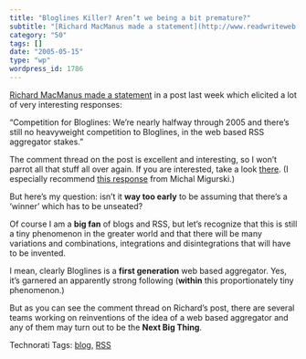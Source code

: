 ```yaml
---
title: "Bloglines Killer? Aren’t we being a bit premature?"
subtitle: "[Richard MacManus made a statement](http://www.readwriteweb.com/archives/002719.php#comments) in a p..."
category: "50"
tags: []
date: "2005-05-15"
type: "wp"
wordpress_id: 1786
---
```

[Richard MacManus made a statement](http://www.readwriteweb.com/archives/002719.php#comments) in a post last week which elicited a lot of very interesting responses: 

“Competition for Bloglines: We’re nearly halfway through 2005 and there’s still no heavyweight competition to Bloglines, in the web based RSS aggregator stakes.”

The comment thread on the post is excellent and interesting, so I won’t parrot all that stuff all over again. If you are interested, take a look [there](http://www.readwriteweb.com/archives/002719.php#comments). (I especially recommend [this response](http://mike.teczno.com/notes/competition_for_bloglines.html) from Michal Migurski.) 

But here’s my question: isn’t it **way too early** to be assuming that there’s a ‘winner’ which has to be unseated? 

Of course I am a **big fan** of blogs and RSS, but let’s recognize that this is still a tiny phenomenon in the greater world and that there will be many variations and combinations, integrations and disintegrations that will have to be invented.

I mean, clearly Bloglines is a **first generation** web based aggregator. Yes, it’s garnered an apparently strong following (**within** this proportionately tiny phenomenon.) 

But as you can see the comment thread on Richard’s post, there are several teams working on reinventions of the idea of a web based aggregator and any of them may turn out to be the **Next Big Thing**.

Technorati Tags: [blog](http://technorati.com/tag/blog), [RSS](http://technorati.com/tag/RSS)